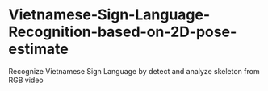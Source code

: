 # Vietnamese-Sign-Language-Recognition-based-on-2D-pose-estimate
Recognize Vietnamese Sign Language by detect and analyze skeleton from RGB video
